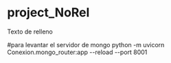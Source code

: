 # project_NoRel

Texto de relleno

#para levantar el servidor de mongo
python -m uvicorn Conexion.mongo_router:app --reload --port 8001